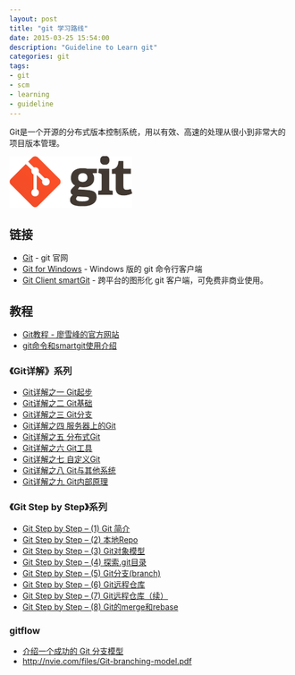 ```yaml
---
layout: post
title: "git 学习路线"
date: 2015-03-25 15:54:00
description: "Guideline to Learn git"
categories: git
tags:
- git
- scm
- learning
- guideline
---
```

Git是一个开源的分布式版本控制系统，用以有效、高速的处理从很小到非常大的项目版本管理。

![](/img/2014-03-25-Guideline-to-Learn-git-001.png)


链接
----

* [Git](http://www.git-scm.com/) - git 官网
* [Git for Windows](http://msysgit.github.io/) - Windows 版的 git 命令行客户端
* [Git Client smartGit](http://www.syntevo.com/smartgit/) - 跨平台的图形化 git 客户端，可免费非商业使用。

教程
----
* [Git教程 - 廖雪峰的官方网站](http://www.liaoxuefeng.com/wiki/0013739516305929606dd18361248578c67b8067c8c017b000)
* [git命令和smartgit使用介绍](http://wenku.baidu.com/link?url=1XeNFtADLmgHKcWraw-LW6eE89Md65-MpbcJNLV4hpPJgR3YGHO25Ylwc5sZOlJ4nbZdHk-PCkf_UAszZboekHzd8m-2pQjqb1uoEUksvBu)

### 《Git详解》系列

* [Git详解之一 Git起步](http://www.open-open.com/lib/view/open1328069609436.html)
* [Git详解之二 Git基础](http://www.open-open.com/lib/view/open1328069733264.html)
* [Git详解之三 Git分支](http://www.open-open.com/lib/view/open1328069889514.html)
* [Git详解之四 服务器上的Git](http://www.open-open.com/lib/view/open1328069988843.html)
* [Git详解之五 分布式Git](http://www.open-open.com/lib/view/open1328070090108.html)
* [Git详解之六 Git工具](http://www.open-open.com/lib/view/open1328070367499.html)
* [Git详解之七 自定义Git](http://www.open-open.com/lib/view/open1328070404827.html)
* [Git详解之八 Git与其他系统](http://www.open-open.com/lib/view/open1328070454218.html)
* [Git详解之九 Git内部原理](http://www.open-open.com/lib/view/open1328070620202.html)

### 《Git Step by Step》系列

* [Git Step by Step – (1) Git 简介](http://www.cnblogs.com/wilber2013/p/4185643.html)
* [Git Step by Step – (2) 本地Repo](http://www.cnblogs.com/wilber2013/p/4189920.html)
* [Git Step by Step – (3) Git对象模型](http://www.cnblogs.com/wilber2013/p/4192478.html)
* [Git Step by Step – (4) 探索.git目录](http://www.cnblogs.com/wilber2013/p/4194630.html)
* [Git Step by Step – (5) Git分支(branch)](http://www.cnblogs.com/wilber2013/p/4198881.html)
* [Git Step by Step – (6) Git远程仓库](http://www.cnblogs.com/wilber2013/p/4200125.html)
* [Git Step by Step – (7) Git远程仓库（续）](http://www.cnblogs.com/wilber2013/p/4202500.html)
* [Git Step by Step – (8) Git的merge和rebase](http://www.cnblogs.com/wilber2013/p/4209547.html)

### gitflow

* [介绍一个成功的 Git 分支模型](http://www.oschina.net/translate/a-successful-git-branching-model)
* http://nvie.com/files/Git-branching-model.pdf
